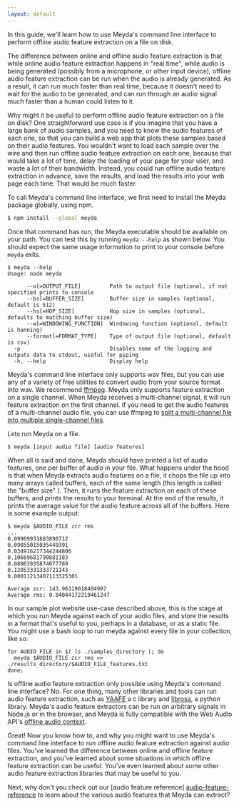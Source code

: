```yaml
---
layout: default
---
```


In this guide, we'll learn how to use Meyda's command line interface to perform
offline audio feature extraction on a file on disk.

The difference between online and offline audio feature extraction is that while
online audio feature extraction happens in "real time", while audio is being
generated (possibly from a microphone, or other input device), offline audio
feature extraction can be run when the audio is already generated. As a result,
it can run much faster than real time, because it doesn't need to wait for the
audio to be generated, and can run through an audio signal much faster than a
human could listen to it.

Why might it be useful to perform offline audio feature extraction on a file on
disk? One straightforward use case is if you imagine that you have a large bank
of audio samples, and you need to know the audio features of each one, so that
you can build a web app that plots these samples based on their audio features.
You wouldn't want to load each sample over the wire and then run offline audio
feature extraction on each one, because that would take a lot of time, delay the
loading of your page for your user, and waste a lot of their bandwidth. Instead,
you could run offline audio feature extraction in advance, save the results, and
load the results into your web page each time. That would be much faster.

To call Meyda's command line interface, we first need to install the Meyda
package globally, using npm.

```sh
$ npm install --global meyda
```

Once that command has run, the Meyda executable should be available on your
path. You can test this by running `meyda --help` as shown below. You should
expect the same usage information to print to your console before `meyda` exits.

```
$ meyda --help
Usage: node meyda

      --o[=OUTPUT_FILE]         Path to output file (optional, if not specified prints to console
      --bs[=BUFFER_SIZE]        Buffer size in samples (optional, default is 512)
      --hs[=HOP_SIZE]           Hop size in samples (optional, defaults to matching buffer size)
      --w[=WINDOWING_FUNCTION]  Windowing function (optional, default is hanning)
      --format[=FORMAT_TYPE]    Type of output file (optional, default is csv)
  -p                            Disables some of the logging and outputs data to stdout, useful for piping
  -h, --help                    Display help
```

Meyda's command line interface only supports wav files, but you can use any of a
variety of free utilities to convert audio from your source format into wav. We
recommend [ffmpeg][ffmpeg-audio-conversion]. Meyda only supports feature
extraction on a single channel. When Meyda receives a multi-channel signal, it
will run feature extraction on the first channel. If you need to get the audio
features of a multi-channel audio file, you can use ffmpeg to [split a
multi-channel file into multiple single-channel files][ffmpeg-channel-split].

Lets run Meyda on a file.

```
$ meyda [input audio file] [audio features]
```

When all is said and done, Meyda should have printed a list of audio features,
one per buffer of audio in your file. What happens under the hood is that when
Meyda extracts audio features on a file, it chops the file up into many arrays
called buffers, each of the same length (this length is called the "buffer size"
). Then, it runs the feature extraction on each of these buffers, and prints the
results to your terminal. At the end of the results, it prints the average
value for the audio feature across all of the buffers. Here is some example
output:

```
$ meyda $AUDIO_FILE zcr rms
...
0.09969931883890712
0.09855015035449391
0.034916217344244806
0.10669681790881183
0.08063935874077789
0.12053331333721143
0.00011213407113325301

Average zcr: 143.96319018404907
Average rms: 0.04044172219461247
```

In our sample plot website use-case described above, this is the stage at which
you run Meyda against each of your audio files, and store the results in a
format that's useful to you, perhaps in a database, or as a static file. You
might use a bash loop to run meyda against every file in your collection, like
so:

```
for AUDIO_FILE in $( ls ./samples_directory ); do
  meyda $AUDIO_FILE zcr rms >> ./results_directory/$AUDIO_FILE_features.txt
done;
```

Is offline audio feature extraction only possible using Meyda's command line
interface? No. For one thing, many other libraries and tools can run audio
feature extraction, such as [YAAFE][yaafe] a c library and [librosa][librosa], a
python library. Meyda's audio feature extractors can be run on arbitrary signals
in Node.js or in the browser, and Meyda is fully compatible with the Web Audio
API's [offline audio context][offlineaudiocontext].

Great! Now you know how to, and why you might want to use Meyda's command line
interface to run offline audio feature extraction against audio files. You've
learned the difference between online and offline feature extraction, and you've
learned about some situations in which offline feature extraction can be useful.
You've even learned about some other audio feature extraction libraries that may
be useful to you.

Next, why don't you check out our [audio feature reference]
[audio-feature-reference] to learn about the various audio features that Meyda
can extract?

[librosa]: https://librosa.github.io/
[yaafe]: https://github.com/Yaafe/Yaafe
[offlineaudiocontext]: https://developer.mozilla.org/en-US/docs/Web/API/OfflineAudioContext
[ffmpeg-audio-conversion]: https://www.howtoforge.com/tutorial/ffmpeg-audio-conversion/
[ffmpeg-channel-split]: https://superuser.com/questions/685910/ffmpeg-stereo-channels-into-two-mono-channels
[audio-feature-reference]: /audio-features